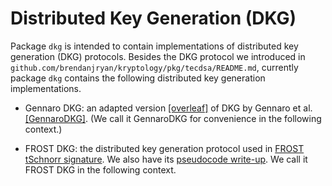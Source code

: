 # Distributed Key Generation (DKG)

Package `dkg` is intended to contain implementations of distributed key generation (DKG) protocols. 
Besides the DKG protocol we introduced in `github.com/brendanjryan/kryptology/pkg/tecdsa/README.md`, currently
package `dkg` contains the following distributed key generation implementations. 

- Gennaro DKG: an adapted version [[overleaf]](https://www.overleaf.com/project/60915c0df1d6917f5cde6657) of 
DKG by Gennaro et al. [[GennaroDKG]](https://link.springer.com/content/pdf/10.1007/s00145-006-0347-3.pdf). (We call it
GennaroDKG for convenience in the following context.)
  
- FROST DKG: the distributed key generation protocol used in [FROST tSchnorr signature](https://tools.ietf.org/pdf/draft-komlo-frost-00.pdf). We also 
have its [pseudocode write-up](https://www.overleaf.com/read/nvmyjwsnbrwj). We call it FROST DKG in the following context.  
